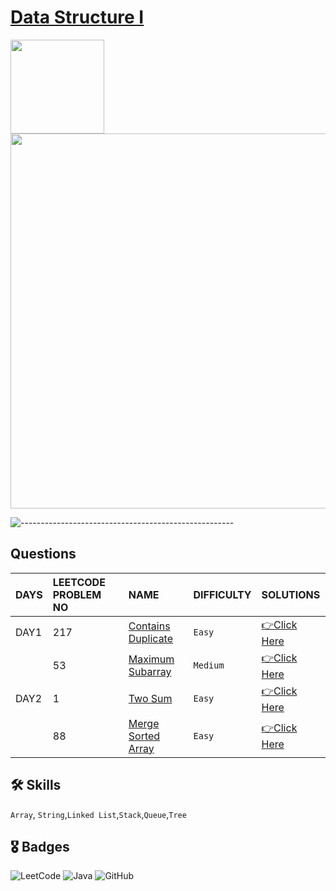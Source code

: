 # [Data Structure I](https://leetcode.com/study-plan/data-structure/?progress=1d3ly2c)
<p float="left">
  <img src="https://assets.leetcode.com/study_plan/data-structure/cover.png" width="150" />
  <img src="https://upload.wikimedia.org/wikipedia/commons/0/0a/LeetCode_Logo_black_with_text.svg" width="600" /> 
</p>

![-----------------------------------------------------](https://raw.githubusercontent.com/andreasbm/readme/master/assets/lines/rainbow.png)

## Questions

| DAYS  | LEETCODE PROBLEM NO |  NAME                         |  DIFFICULTY  |   SOLUTIONS                                                    |
| :-----| :------------------ | :---------------------------- | :----------- |  :------------------------------------------------------------ |
| DAY1 | 217 | [Contains Duplicate](https://leetcode.com/problems/contains-duplicate/) | `Easy` | [👉Click Here](https://github.com/dhrupad17/Data-Structure-I_LeetCode/blob/main/DAY1P1.md) |
|  | 53 | [Maximum Subarray](https://leetcode.com/problems/maximum-subarray/) | `Medium` | [👉Click Here](https://github.com/dhrupad17/Data-Structure-I_LeetCode/blob/main/DAY1P2.md) |
| DAY2 | 1 | [Two Sum](https://leetcode.com/problems/two-sum/) | `Easy` | [👉Click Here](https://github.com/dhrupad17/Data-Structure-I_LeetCode/blob/main/DAY2P1.md) |
|  | 88 | [Merge Sorted Array](https://leetcode.com/problems/merge-sorted-array/) |  `Easy` | [👉Click Here](https://github.com/dhrupad17/Data-Structure-I_LeetCode/blob/main/DAY2P2.md) |


## 🛠 Skills
`Array`, `String`,`Linked List`,`Stack`,`Queue`,`Tree`

## 🎖️ Badges
![LeetCode](https://img.shields.io/badge/LeetCode-000000?style=for-the-badge&logo=LeetCode&logoColor=#d16c06)
![Java](https://img.shields.io/badge/Java-ED8B00?style=for-the-badge&logo=java&logoColor=white)
![GitHub](https://img.shields.io/badge/github-%23121011.svg?style=for-the-badge&logo=github&logoColor=white)
